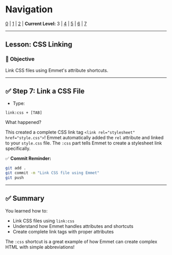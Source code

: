 # Navigation
[0](./emmet-intro-lv0.md) | [1](./emmet-intro-lv1.md) | [2](./emmet-intro-lv2.md) | **Current Level:** 3 | [4](./emmet-intro-lv4.md) | [5](./emmet-intro-lv5.md) | [6](./emmet-intro-lv6.md) | [7](./emmet-intro-lv7.md)

---

## Lesson: CSS Linking

### 🎯 Objective

Link CSS files using Emmet's attribute shortcuts.

---

## ✅ Step 7: Link a CSS File

* Type:

```
link:css + [TAB]
```

What happened?

This created a complete CSS link tag `<link rel="stylesheet" href="style.css">`! Emmet automatically added the `rel` attribute and linked to your `style.css` file. The `:css` part tells Emmet to create a stylesheet link specifically.

✅ **Commit Reminder:**

```bash
git add .
git commit -m "Link CSS file using Emmet"
git push
```

---

## ✅ Summary

You learned how to:
* Link CSS files using `link:css`
* Understand how Emmet handles attributes and shortcuts
* Create complete link tags with proper attributes

The `:css` shortcut is a great example of how Emmet can create complex HTML with simple abbreviations! 